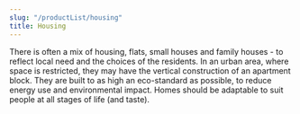 ```yaml
---
slug: "/productList/housing"
title: Housing
---
```


There is often a mix of housing, flats, small houses and family houses - to reflect local need and the choices of the residents. In an urban area, where space is restricted, they may have the vertical construction of an apartment block. They are built to as high an eco-standard as possible, to reduce energy use and environmental impact. Homes should be adaptable to suit people at all stages of life (and taste).